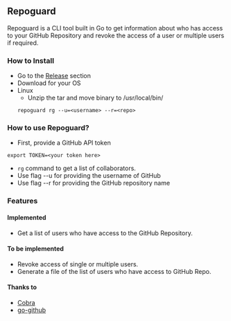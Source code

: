 ## Repoguard
Repoguard is a CLI tool built in Go to get information about who has access to your GitHub Repository and revoke the access of a user or multiple users if required.

### How to Install
- Go to the [Release](https://github.com/harisheoran/repoguard/releases) section
- Download for your OS
- Linux
    - Unzip the tar and move binary to /usr/local/bin/
    ```
    repoguard rg --u=<username> --r=<repo>
    ```

### How to use Repoguard?
- First, provide a GitHub API token
```
export TOKEN=<your token here>
```
- ```rg``` command to get a list of collaborators.
- Use flag --u for providing the username of GitHub
- Use flag --r for providing the GitHub repository name

### Features
#### Implemented
- Get a list of users who have access to the GitHub Repository.

#### To be implemented
- Revoke access of single or multiple users.
- Generate a file of the list of users who have access to GitHub Repo.

#### Thanks to
- [Cobra](https://cobra.dev/)
- [go-github](https://github.com/google/go-github)

